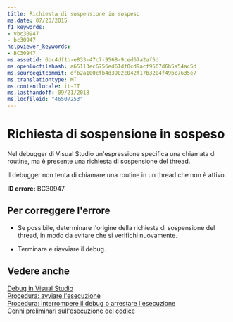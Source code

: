 ```yaml
---
title: Richiesta di sospensione in sospeso
ms.date: 07/20/2015
f1_keywords:
- vbc30947
- bc30947
helpviewer_keywords:
- BC30947
ms.assetid: 6bc4df1b-e833-47c7-9568-9ced67a2af5d
ms.openlocfilehash: a65113ec6756ed61df0cd9acf9567d6b5a54ac5d
ms.sourcegitcommit: dfb2a100cfb4d3902c042f17b3204f49bc7635e7
ms.translationtype: MT
ms.contentlocale: it-IT
ms.lasthandoff: 09/21/2018
ms.locfileid: "46507253"
---
```

# <a name="suspend-request-is-pending"></a>Richiesta di sospensione in sospeso
Nel debugger di Visual Studio un'espressione specifica una chiamata di routine, ma è presente una richiesta di sospensione del thread.  
  
 Il debugger non tenta di chiamare una routine in un thread che non è attivo.  
  
 **ID errore:** BC30947  
  
## <a name="to-correct-this-error"></a>Per correggere l'errore  
  
-   Se possibile, determinare l'origine della richiesta di sospensione del thread, in modo da evitare che si verifichi nuovamente.  
  
-   Terminare e riavviare il debug.  
  
## <a name="see-also"></a>Vedere anche  
 [Debug in Visual Studio](/visualstudio/debugger/debugging-in-visual-studio)  
 [Procedura: avviare l'esecuzione](https://msdn.microsoft.com/library/b0fe0ce5-900e-421f-a4c6-aa44ddae453c)  
 [Procedura: interrompere il debug o arrestare l'esecuzione](https://msdn.microsoft.com/library/03c68f95-aa96-481b-990e-467e065453a5)  
 [Cenni preliminari sull'esecuzione del codice](https://msdn.microsoft.com/library/8791dac9-64d1-4bb9-b59e-8d59af1833f9)
